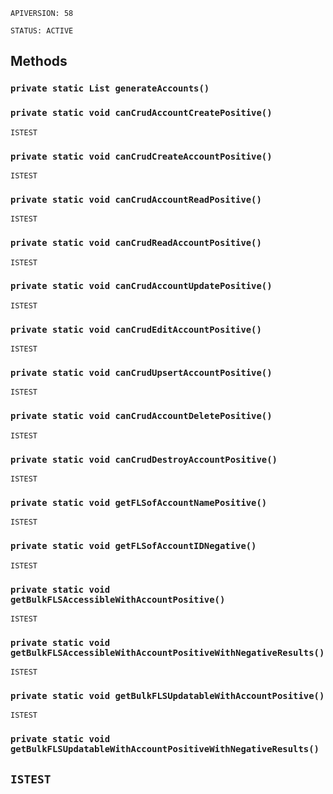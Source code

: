 `APIVERSION: 58`

`STATUS: ACTIVE`

## Methods

### `private static List generateAccounts()`

### `private static void canCrudAccountCreatePositive()`

`ISTEST`

### `private static void canCrudCreateAccountPositive()`

`ISTEST`

### `private static void canCrudAccountReadPositive()`

`ISTEST`

### `private static void canCrudReadAccountPositive()`

`ISTEST`

### `private static void canCrudAccountUpdatePositive()`

`ISTEST`

### `private static void canCrudEditAccountPositive()`

`ISTEST`

### `private static void canCrudUpsertAccountPositive()`

`ISTEST`

### `private static void canCrudAccountDeletePositive()`

`ISTEST`

### `private static void canCrudDestroyAccountPositive()`

`ISTEST`

### `private static void getFLSofAccountNamePositive()`

`ISTEST`

### `private static void getFLSofAccountIDNegative()`

`ISTEST`

### `private static void getBulkFLSAccessibleWithAccountPositive()`

`ISTEST`

### `private static void getBulkFLSAccessibleWithAccountPositiveWithNegativeResults()`

`ISTEST`

### `private static void getBulkFLSUpdatableWithAccountPositive()`

`ISTEST`

### `private static void getBulkFLSUpdatableWithAccountPositiveWithNegativeResults()`

## `ISTEST`
